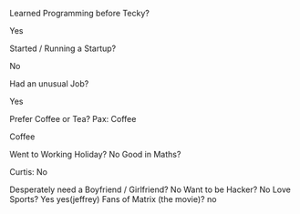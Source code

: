 Learned Programming before Tecky?

Yes

Started / Running a Startup?

No

Had an unusual Job?

Yes

Prefer Coffee or Tea?
Pax: Coffee

Coffee

Went to Working Holiday?
No
Good in Maths?

Curtis: No

Desperately need a Boyfriend / Girlfriend?
No
Want to be Hacker?
No
Love Sports?
Yes yes(jeffrey)
Fans of Matrix (the movie)?
no